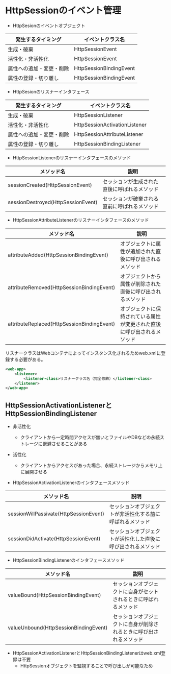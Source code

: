 # HttpSessionのイベント管理

- HttpSesionのイベントオブジェクト

|発生するタイミング|イベントクラス名|
|---|---|
|生成・破棄|HttpSessionEvent|
|活性化・非活性化|HttpSessionEvent|
|属性への追加・変更・削除|HttpSessionBindingEvent|
|属性の登録・切り離し|HttpSessionBindingEvent|

- HttpSesionのリスナーインタフェース

|発生するタイミング|イベントクラス名|
|---|---|
|生成・破棄|HttpSessionListener|
|活性化・非活性化|HttpSessionActivationListener|
|属性への追加・変更・削除|HttpSessionAttributeListener|
|属性の登録・切り離し|HttpSessionBindingListener|

- HttpSessionListenerのリスナーインタフェースのメソッド

|メソッド名|説明|
|---|---|
|sessionCreated(HttpSessionEvent)|セッションが生成された直後に呼ばれるメソッド|
|sessionDestroyed(HttpSessionEvent)|セッションが破棄される直前に呼ばれるメソッド|

- HttpSessionAttributeListenerのリスナーインタフェースのメソッド

|メソッド名|説明|
|---|---|
|attributeAdded(HttpSessionBindingEvent)|オブジェクトに属性が追加された直後に呼び出されるメソッド|
|attributeRemoved(HttpSessionBindingEvent)|オブジェクトから属性が削除された直後に呼び出されるメソッド|
|attributeReplaced(HttpSessionBindingEvent)|オブジェクトに保持されている属性が変更された直後に呼び出されるメソッド|

リスナークラスはWebコンテナによってインスタンス化されるためweb.xmlに登録する必要がある。
```xml
<web-app>
    <listener>
        <listener-class>リスナークラス名（完全修飾）</listener-class>
    </listener>
</web-app>
```

## HttpSessionActivationListenerとHttpSessionBindingListener

- 非活性化
    - クライアントから一定時間アクセスが無いとファイルやDBなどの永続ストレージに退避させることがある
- 活性化
     - クライアントからアクセスがあった場合、永続ストレージからメモリ上に展開させる

- HttpSessionActivationListenerのインタフェースメソッド

|メソッド名|説明|
|---|---|
|sessionWillPassivate(HttpSessionEvent)|セッションオブジェクトが非活性化する前に呼ばれるメソッド|
|sessionDidActivate(HttpSessionEvent)|セッションオブジェクトが活性化した直後に呼び出されるメソッド|

- HttpSessionBindingListenerのインタフェースメソッド

|メソッド名|説明|
|---|---|
|valueBound(HttpSessionBindingEvent)|セッションオブジェクトに自身がセットされるときに呼ばれるメソッド|
|valueUnbound(HttpSessionBindingEvent)|セッションオブジェクトに自身が削除されるときに呼び出されるメソッド|

- HttpSessionActivationListenerとHttpSessionBindingListenerはweb.xml登録は不要
    - HttpSessionオブジェクトを監視することで呼び出しが可能なため